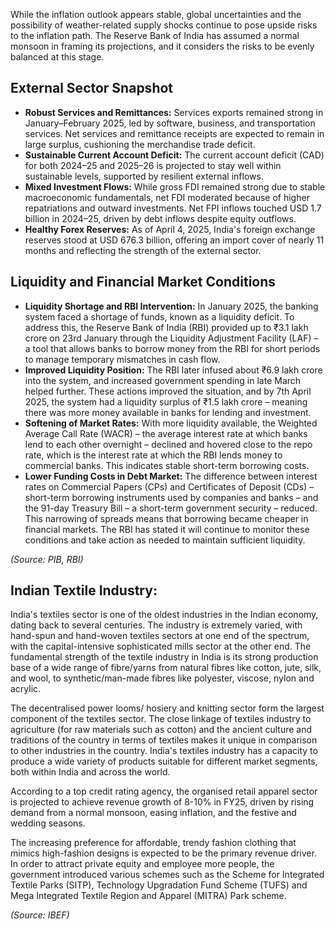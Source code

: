 While the inflation outlook appears stable, global uncertainties and the possibility of weather-related supply shocks continue to pose upside risks to the inflation path. The Reserve Bank of India has assumed a normal monsoon in framing its projections, and it considers the risks to be evenly balanced at this stage.

## External Sector Snapshot

* **Robust Services and Remittances:** Services exports remained strong in January–February 2025, led by software, business, and transportation services. Net services and remittance receipts are expected to remain in large surplus, cushioning the merchandise trade deficit.
* **Sustainable Current Account Deficit:** The current account deficit (CAD) for both 2024–25 and 2025–26 is projected to stay well within sustainable levels, supported by resilient external inflows.
* **Mixed Investment Flows:** While gross FDI remained strong due to stable macroeconomic fundamentals, net FDI moderated because of higher repatriations and outward investments. Net FPI inflows touched USD 1.7 billion in 2024–25, driven by debt inflows despite equity outflows.
* **Healthy Forex Reserves:** As of April 4, 2025, India's foreign exchange reserves stood at USD 676.3 billion, offering an import cover of nearly 11 months and reflecting the strength of the external sector.

## Liquidity and Financial Market Conditions

* **Liquidity Shortage and RBI Intervention:** In January 2025, the banking system faced a shortage of funds, known as a liquidity deficit. To address this, the Reserve Bank of India (RBI) provided up to ₹3.1 lakh crore on 23rd January through the Liquidity Adjustment Facility (LAF) – a tool that allows banks to borrow money from the RBI for short periods to manage temporary mismatches in cash flow.
* **Improved Liquidity Position:** The RBI later infused about ₹6.9 lakh crore into the system, and increased government spending in late March helped further. These actions improved the situation, and by 7th April 2025, the system had a liquidity surplus of ₹1.5 lakh crore – meaning there was more money available in banks for lending and investment.
* **Softening of Market Rates:** With more liquidity available, the Weighted Average Call Rate (WACR) – the average interest rate at which banks lend to each other overnight – declined and hovered close to the repo rate, which is the interest rate at which the RBI lends money to commercial banks. This indicates stable short-term borrowing costs.
* **Lower Funding Costs in Debt Market:** The difference between interest rates on Commercial Papers (CPs) and Certificates of Deposit (CDs) – short-term borrowing instruments used by companies and banks – and the 91-day Treasury Bill – a short-term government security – reduced. This narrowing of spreads means that borrowing became cheaper in financial markets. The RBI has stated it will continue to monitor these conditions and take action as needed to maintain sufficient liquidity.

*(Source: PIB, RBI)*

## Indian Textile Industry:

India's textiles sector is one of the oldest industries in the Indian economy, dating back to several centuries. The industry is extremely varied, with hand-spun and hand-woven textiles sectors at one end of the spectrum, with the capital-intensive sophisticated mills sector at the other end. The fundamental strength of the textile industry in India is its strong production base of a wide range of fibre/yarns from natural fibres like cotton, jute, silk, and wool, to synthetic/man-made fibres like polyester, viscose, nylon and acrylic.

The decentralised power looms/ hosiery and knitting sector form the largest component of the textiles sector. The close linkage of textiles industry to agriculture (for raw materials such as cotton) and the ancient culture and traditions of the country in terms of textiles makes it unique in comparison to other industries in the country. India's textiles industry has a capacity to produce a wide variety of products suitable for different market segments, both within India and across the world.

According to a top credit rating agency, the organised retail apparel sector is projected to achieve revenue growth of 8-10% in FY25, driven by rising demand from a normal monsoon, easing inflation, and the festive and wedding seasons.

The increasing preference for affordable, trendy fashion clothing that mimics high-fashion designs is expected to be the primary revenue driver. In order to attract private equity and employee more people, the government introduced various schemes such as the Scheme for Integrated Textile Parks (SITP), Technology Upgradation Fund Scheme (TUFS) and Mega Integrated Textile Region and Apparel (MITRA) Park scheme.

*(Source: IBEF)*